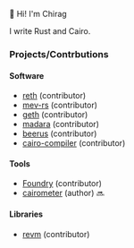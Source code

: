 :wave: Hi! I'm Chirag

I write Rust and Cairo.

### Projects/Contrbutions

#### Software

- [reth][reth] (contributor)
- [mev-rs][mev-rs] (contributor)
- [geth][geth] (contributor)
- [madara][madara] (contributor)
- [beerus][beerus] (contributor)
- [cairo-compiler][cairo] (contributor)

#### Tools

- [Foundry][foundry] (contributor)
- [cairometer][cairometer] (author) 🔜

#### Libraries

- [revm][revm] (contributor)



[reth]: https://github.com/paradigmxyz/reth/pulls?q=is%3Apr+author%3Achirag-bgh
[mev-rs]: https://github.com/ralexstokes/mev-rs/commits?author=chirag-bgh
[geth]: https://github.com/ethereum/go-ethereum/commits?author=chirag-bgh
[foundry]: https://github.com/foundry-rs/foundry/pulls?q=is%3Apr+author%3Achirag-bgh+
[revm]: https://github.com/bluealloy/revm/pulls?q=+is%3Apr+author%3Achirag-bgh+
[madara]: https://github.com/keep-starknet-strange/madara/pulls?q=author%3Achirag-bgh+
[beerus]: https://github.com/keep-starknet-strange/beerus/pulls?q=+is%3Apr+author%3Achirag-bgh+
[cairo]: https://github.com/starkware-libs/cairo/pulls?q=is%3Apr+author%3Achirag-bgh+
[cairometer]: https://github.com/starkpay-labs/cairometer

